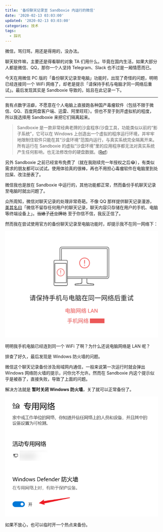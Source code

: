 ```yaml
---
title: '备份聊天记录至 Sandboxie 内运行的微信'
date: '2020-02-13 03:03:00'
updated: '2020-02-13 03:03:00'
categories: 技术
tags:
  - 踩坑
---
```


微信，骂归骂，用还是得用的，没办法。

聊天软件嘛，主要还是得看聊的对象 TA 们用什么。毕竟在国内生活，如果大部分人都是微信、QQ，那你一个人坚持 Telegram、Slack 也不过是一厢情愿而已。

今天在用微信 PC 版的「备份聊天记录至电脑」功能时，出现了奇怪的问题，明明已经连接同一个 WiFi 网络了，却老是提示「请保持手机与电脑才同一网络后重试」。最后发现其实是 Sandboxie 导致的，姑且在此记录一下。

<!--more-->

-----

我有点数字洁癖，不愿意在个人电脑上直接跑各种国产毒瘤软件（包括不限于微信、QQ、百度网盘客户端、迅雷、阿里旺旺）。但也不至于到开虚拟机的程度，所以我选择用 Sandboxie 来把它们隔离起来。

> Sandboxie 是一款非常经典老牌的沙盒程序/沙盘工具，功能类似以前的“影子系统”，它可以在 Windows 上创造出一个虚拟的程序运行环境，并牢牢地限制住软件只能在其“沙盒环境”范围内运行，与真实系统完全隔离开来。所有运行在 Sandboxie 的虚拟“沙盘环境”里的应用程序都无法对真实系统产生任何影响，也无法修改你的硬盘数据。([Ref](https://www.iplaysoft.com/sandboxie.html))

另外 Sandboxie 之前已经宣布免费了（就在我刚续完一年授权之后😂），有类似需求的朋友都可以试试。使用体验真的很棒，再也不用担心毒瘤软件在电脑里到处拉屎、改注册表了。

微信我也是放在 Sandboxie 中运行的，其他功能都正常，然而备份手机聊天记录至电脑时就出问题了。

众所周知，微信对聊天记录的处理非常奇葩。不像 QQ 那样提供聊天记录漫游，[美其名曰](http://news.sina.com.cn/o/2018-01-02/doc-ifyqchnr8366660.shtml)「微信不留存任何用户的聊天记录，聊天内容只存储在用户的手机、电脑等终端设备上」。~~当婊子还立牌坊~~ 至于你信不信，我反正信了。

然而我在尝试使用官方的备份聊天记录至电脑功能时，却提示我不在同一网络下：

![wechat-backup-failed](wechat-backup-in-sandboxie/wechat-backup-failed.png)

明明我手机电脑已经连到同一个 WiFi 了啊？为什么还说电脑网络是 LAN 呢？

排查了好久，最后发现是 Windows 防火墙的问题。

微信这个聊天记录备份涉及局域网内通信，一般来说第一次运行时就会弹出 Windows 网络防火墙的提示，问你允不允许。然而在 Sandboxie 内这个提示似乎是被吞了，直接失败，导致了上面的问题。

解决方法就是 **暂时关闭 Windows 防火墙**，关了就可以正常备份了。

![disable-windows-firewall](wechat-backup-in-sandboxie/disable-windows-firewall.png)

如果不放心，也可以临时开一个热点来备份。
